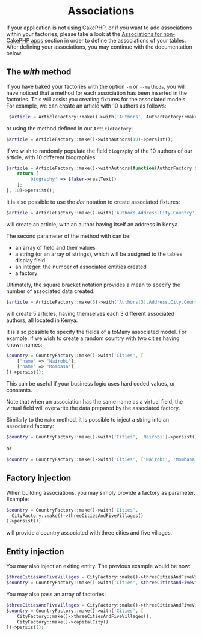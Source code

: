 <h1 align="center">Associations</h1>

If your application is not using CakePHP, or if you want to add
associations within your factories, please take a look at the [Associations for non-CakePHP apps](./no_cake_associations.md) section
in order to define the associations of your tables. After defining your associations, you may
continue with the documentation below.

## The _with_ method
If you have baked your factories with the option `-m` or `--methods`, you will have noticed that a method for each association
has been inserted in the factories. This will assist you creating fixtures for the associated models. For example, we can
create an article with 10 authors as follows:
```php
 $article = ArticleFactory::make()->with('Authors', AuthorFactory::make(10))->persist();
```
or using the method defined in our `ArticleFactory`:
```php
$article = ArticleFactory::make()->withAuthors(10)->persist();
```

If we wish to randomly populate the field `biography` of the 10 authors of our article, with 10 different biographies:
```php
$article = ArticleFactory::make()->withAuthors(function(AuthorFactory $factory, Generator $faker) {
    return [
        'biography' => $faker->realText()
    ];
}, 10)->persist();
```
It is also possible to use the _dot_ notation to create associated fixtures:
```php
$article = ArticleFactory::make()->with('Authors.Address.City.Country', ['name' => 'Kenya'])->persist();
```
will create an article, with an author having itself an address in Kenya.

The second parameter of the method with can be:
* an array of field and their values
* a string (or an array of strings), which will be assigned to the tables display field
* an integer: the number of associated entities created
* a factory

Ultimately, the square bracket notation provides a mean to specify the number of associated
data created:
```php
$article = ArticleFactory::make(5)->with('Authors[3].Address.City.Country', ['name' => 'Kenya'])->persist();
```
will create 5 articles, having themselves each 3 different associated authors, all located in Kenya.

It is also possible to specify the fields of a toMany associated model.
For example, if we wish to create a random country with two cities having known names:

```php
$country = CountryFactory::make()->with('Cities', [
    ['name' => 'Nairobi'],
    ['name' => 'Mombasa'],
])->persist();
```

This can be useful if your business logic uses hard coded values, or constants.

Note that when an association has the same name as a virtual field,
the virtual field will overwrite the data prepared by the associated factory.

Similarly to the `make` method, it is possible to inject a string into an associated factory:
```php
$country = CountryFactory::make()->with('Cities', 'Nairobi')->persist();
````
or
```php
$country = CountryFactory::make()->with('Cities', ['Nairobi', 'Mombasa'])->persist();
```

## Factory injection

When building associations, you may simply provide a factory as parameter. Example:

```php
$country = CountryFactory::make()->with('Cities',
  CityFactory::make()->threeCitiesAndFiveVillages()
)->persist();
```
will provide a country associated with three cities and five villages.

## Entity injection

You may also inject an exiting entity. The previous example would be now:
```php
$threeCitiesAndFiveVillages = CityFactory::make()->threeCitiesAndFiveVillages()->getEntities();
$country = CountryFactory::make()->with('Cities', $threeCitiesAndFiveVillages)->persist();
```

You may also pass an array of factories:
```php
$threeCitiesAndFiveVillages = CityFactory::make()->threeCitiesAndFiveVillages()->getEntities();
$country = CountryFactory::make()->with('Cities', [
    CityFactory::make()->threeCitiesAndFiveVillages(),
    CityFactory::make()->capitalCity()
])->persist();
```
